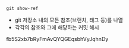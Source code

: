 `git show-ref`
- git 저장소 내의 모든 참조(브랜치, 태그 등)를 나열
- 각각의 참조와 그에 해당하는 커밋 해시

fb5S2xb7bRyFmAvQYQGEqsbhVyJqhnDy